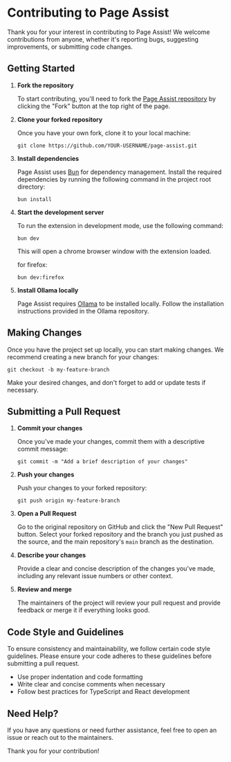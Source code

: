 
# Contributing to Page Assist

Thank you for your interest in contributing to Page Assist! We welcome contributions from anyone, whether it's reporting bugs, suggesting improvements, or submitting code changes.

## Getting Started

1. **Fork the repository**

   To start contributing, you'll need to fork the [Page Assist repository](https://github.com/n4ze3m/page-assist) by clicking the "Fork" button at the top right of the page.

2. **Clone your forked repository**

   Once you have your own fork, clone it to your local machine:

   ```
   git clone https://github.com/YOUR-USERNAME/page-assist.git
   ```

3. **Install dependencies**

   Page Assist uses [Bun](https://bun.sh/) for dependency management. Install the required dependencies by running the following command in the project root directory:

   ```
   bun install
   ```

4. **Start the development server**

   To run the extension in development mode, use the following command:

   ```
   bun dev
   ```

   This will open a  chrome browser window with the extension loaded.

   for firefox:

   ```
   bun dev:firefox
   ```

5. **Install Ollama locally**

   Page Assist requires [Ollama](https://ollama.ai) to be installed locally. Follow the installation instructions provided in the Ollama repository.

## Making Changes

Once you have the project set up locally, you can start making changes. We recommend creating a new branch for your changes:

```
git checkout -b my-feature-branch
```

Make your desired changes, and don't forget to add or update tests if necessary.

## Submitting a Pull Request

1. **Commit your changes**

   Once you've made your changes, commit them with a descriptive commit message:

   ```
   git commit -m "Add a brief description of your changes"
   ```

2. **Push your changes**

   Push your changes to your forked repository:

   ```
   git push origin my-feature-branch
   ```

3. **Open a Pull Request**

   Go to the original repository on GitHub and click the "New Pull Request" button. Select your forked repository and the branch you just pushed as the source, and the main repository's `main` branch as the destination.

4. **Describe your changes**

   Provide a clear and concise description of the changes you've made, including any relevant issue numbers or other context.

5. **Review and merge**

   The maintainers of the project will review your pull request and provide feedback or merge it if everything looks good.

## Code Style and Guidelines

To ensure consistency and maintainability, we follow certain code style guidelines. Please ensure your code adheres to these guidelines before submitting a pull request.

- Use proper indentation and code formatting
- Write clear and concise comments when necessary
- Follow best practices for TypeScript and React development

## Need Help?

If you have any questions or need further assistance, feel free to open an issue or reach out to the maintainers.

Thank you for your contribution!
